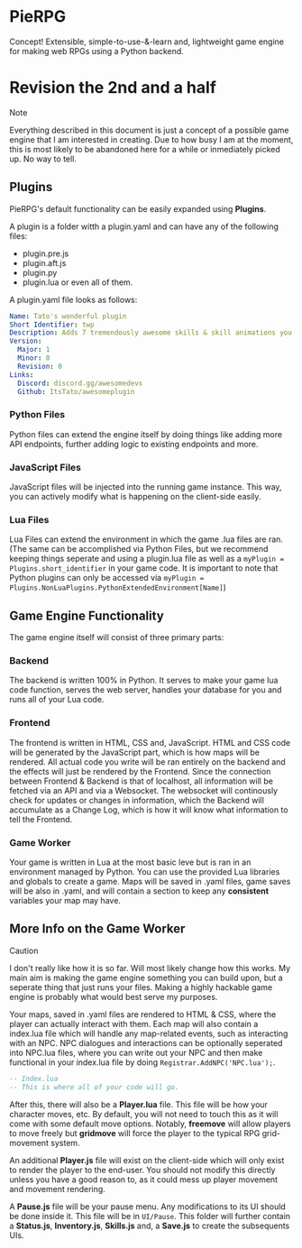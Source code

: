 # PieRPG
Concept! Extensible, simple-to-use-&amp;-learn and, lightweight game engine for making web RPGs using a Python backend.

# Revision the 2nd and a half
> [!NOTE]
> Everything described in this document is just a concept of a possible game engine that I am interested in creating. Due to how busy I am at the moment, this is most likely to be abandoned here for a while or inmediately picked up. No way to tell.

## Plugins
PieRPG's default functionality can be easily expanded using **Plugins**.

A plugin is a folder witth a plugin.yaml and can have any of the following files:
- plugin.pre.js
- plugin.aft.js
- plugin.py
- plugin.lua
or even all of them.

A plugin.yaml file looks as follows:
```yaml
Name: Tato's wonderful plugin
Short Identifier: twp
Description: Adds 7 tremendously awesome skills & skill animations you can use.
Version:
  Major: 1
  Minor: 0
  Revision: 0
Links:
  Discord: discord.gg/awesomedevs
  Github: ItsTato/awesomeplugin
```

### Python Files
Python files can extend the engine itself by doing things like adding more API endpoints, further adding logic to existing endpoints and more.

### JavaScript Files
JavaScript files will be injected into the running game instance. This way, you can actively modify what is happening on the client-side easily.

### Lua Files
Lua Files can extend the environment in which the game .lua files are ran. (The same can be accomplished via Python Files, but we recommend keeping things seperate and using a plugin.lua file as well as a `myPlugin = Plugins.short_identifier` in your game code. It is important to note that Python plugins can only be accessed via `myPlugin = Plugins.NonLuaPlugins.PythonExtendedEnvironment[Name]`)

## Game Engine Functionality
The game engine itself will consist of three primary parts:

### Backend
The backend is written 100% in Python. It serves to make your game lua code function, serves the web server, handles your database for you and runs all of your Lua code.

### Frontend
The frontend is written in HTML, CSS and, JavaScript. HTML and CSS code will be generated by the JavaScript part, which is how maps will be rendered. All actual code you write will be ran entirely on the backend and the effects will just be rendered by the Frontend. Since the connection between Frontend &amp; Backend is that of localhost, all information will be fetched via an API and via a Websocket. The websocket will continously check for updates or changes in information, which the Backend will accumulate as a Change Log, which is how it will know what information to tell the Frontend.

### Game Worker
Your game is written in Lua at the most basic leve but is ran in an environment managed by Python. You can use the provided Lua libraries and globals to create a game. Maps will be saved in .yaml files, game saves will be also in .yaml, and will contain a section to keep any **consistent** variables your map may have.

## More Info on the Game Worker
> [!CAUTION]
> I don't really like how it is so far. Will most likely change how this works. My main aim is making the game engine something you can build upon, but a seperate thing that just runs your files. Making a highly hackable game engine is probably what would best serve my purposes.

Your maps, saved in .yaml files are rendered to HTML & CSS, where the player can actually interact with them. Each map will also contain a index.lua file which will handle any map-related events, such as interacting with an NPC. NPC dialogues and interactions can be optionally seperated into NPC.lua files, where you can write out your NPC and then make functional in your index.lua file by doing `Registrar.AddNPC('NPC.lua');`.

```lua title="Index.lua"
-- Index.lua
-- This is where all of your code will go.


```

After this, there will also be a **Player.lua** file. This file will be how your character moves, etc. By default, you will not need to touch this as it will come with some default move options. Notably, **freemove** will allow players to move freely but **gridmove** will force the player to the typical RPG grid-movement system.

An additional **Player.js** file will exist on the client-side which will only exist to render the player to the end-user. You should not modify this directly unless you have a good reason to, as it could mess up player movement and movement rendering.

A **Pause.js** file will be your pause menu. Any modifications to its UI should be done inside it. This file will be in `UI/Pause`. This folder will further contain a **Status.js**, **Inventory.js**, **Skills.js** and, a **Save.js** to create the subsequents UIs.
